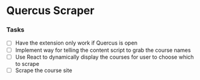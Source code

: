 # Quercus Scraper

### Tasks

- [ ] Have the extension only work if Quercus is open
- [ ] Implement way for telling the content script to grab the course names
- [ ] Use React to dynamically display the courses for user to choose which to scrape
- [ ] Scrape the course site 
